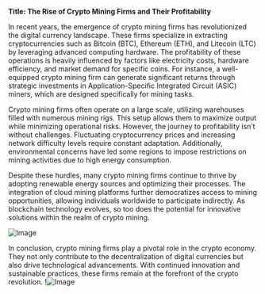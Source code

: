**Title: The Rise of Crypto Mining Firms and Their Profitability**

In recent years, the emergence of crypto mining firms has revolutionized the digital currency landscape. These firms specialize in extracting cryptocurrencies such as Bitcoin (BTC), Ethereum (ETH), and Litecoin (LTC) by leveraging advanced computing hardware. The profitability of these operations is heavily influenced by factors like electricity costs, hardware efficiency, and market demand for specific coins. For instance, a well-equipped crypto mining firm can generate significant returns through strategic investments in Application-Specific Integrated Circuit (ASIC) miners, which are designed specifically for mining tasks.

Crypto mining firms often operate on a large scale, utilizing warehouses filled with numerous mining rigs. This setup allows them to maximize output while minimizing operational risks. However, the journey to profitability isn’t without challenges. Fluctuating cryptocurrency prices and increasing network difficulty levels require constant adaptation. Additionally, environmental concerns have led some regions to impose restrictions on mining activities due to high energy consumption.

Despite these hurdles, many crypto mining firms continue to thrive by adopting renewable energy sources and optimizing their processes. The integration of cloud mining platforms further democratizes access to mining opportunities, allowing individuals worldwide to participate indirectly. As blockchain technology evolves, so too does the potential for innovative solutions within the realm of crypto mining. 

![Image](https://github.com/user-attachments/assets/590b50a7-4459-4e76-8a31-559aed223621)

In conclusion, crypto mining firms play a pivotal role in the crypto economy. They not only contribute to the decentralization of digital currencies but also drive technological advancements. With continued innovation and sustainable practices, these firms remain at the forefront of the crypto revolution. !![Image](https://github.com/user-attachments/assets/590b50a7-4459-4e76-8a31-559aed223621)
